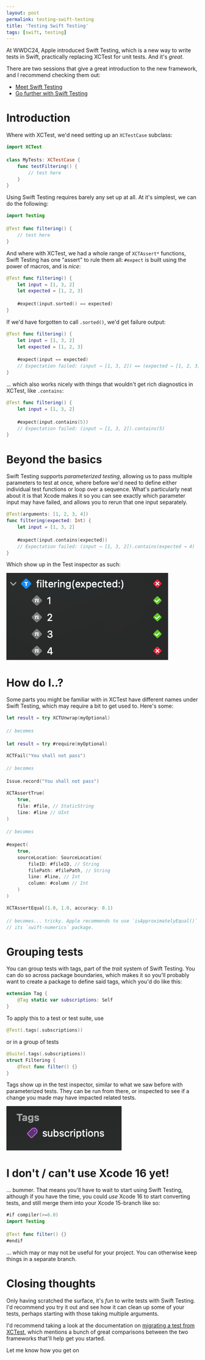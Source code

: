 ```yaml
---
layout: post
permalink: testing-swift-testing
title: 'Testing Swift Testing'
tags: [swift, testing]
---
```


At WWDC24, Apple introduced Swift Testing, which is a new way to write tests in
Swift, practically replacing XCTest for unit tests. And it's _great_.

There are two sessions that give a great introduction to the new framework, and
I recommend checking them out:

- [Meet Swift Testing](https://developer.apple.com/videos/play/wwdc2024-10179)
- [Go further with Swift Testing](https://developer.apple.com/videos/play/wwdc2024-10195)

<!--more-->

# Introduction

Where with XCTest, we'd need setting up an `XCTestCase` subclass:

```swift
import XCTest

class MyTests: XCTestCase {
    func testFiltering() {
        // test here
    }
}
```

Using Swift Testing requires barely any set up at all. At it's simplest, we can
do the following:

```swift
import Testing

@Test func filtering() {
    // test here
}
```

And where with XCTest, we had a whole range of `XCTAssert*` functions, Swift
Testing has one "assert" to rule them all: `#expect` is built using the power
of macros, and is _nice_:

```swift
@Test func filtering() {
    let input = [1, 3, 2]
    let expected = [1, 2, 3]

    #expect(input.sorted() == expected)
}
```

If we'd have forgotten to call `.sorted()`, we'd get failure output:

```swift
@Test func filtering() {
    let input = [1, 3, 2]
    let expected = [1, 2, 3]

    #expect(input == expected)
    // Expectation failed: (input → [1, 3, 2]) == (expected → [1, 2, 3])
}
```

... which also works nicely with things that wouldn't get rich diagnostics in
XCTest, like `.contains`:

```swift
@Test func filtering() {
    let input = [1, 3, 2]

    #expect(input.contains(5))
    // Expectation failed: (input → [1, 3, 2]).contains(5)
}
```

# Beyond the basics

Swift Testing supports _parameterized testing_, allowing us to pass multiple
parameters to test at once, where before we'd need to define either individual
test functions or loop over a sequence. What's particularly neat about it is
that Xcode makes it so you can see exactly which parameter input may have
failed, and allows you to rerun that one input separately.

```swift
@Test(arguments: [1, 2, 3, 4])
func filtering(expected: Int) {
    let input = [1, 3, 2]

    #expect(input.contains(expected))
    // Expectation failed: (input → [1, 3, 2]).contains(expected → 4)
}
```

Which show up in the Test inspector as such:

![Test inspector showing the `filtering(expected:)` test with its four parameters. One through three are marked as passing, four as failing. All can individually be re-run.](./assets/blog-assets/parameterized-test-results.png)

# How do I..?

Some parts you might be familiar with in XCTest have different names under Swift
Testing, which may require a bit to get used to. Here's some:

```swift
let result = try XCTUnwrap(myOptional)

// becomes

let result = try #require(myOptional)
```

```swift
XCTFail("You shall not pass")

// becomes

Issue.record("You shall not pass")
```

```swift
XCTAssertTrue(
    true, 
    file: #file, // StaticString
    line: #line // UInt
)

// becomes

#expect(
    true,
    sourceLocation: SourceLocation(
        fileID: #fileID, // String
        filePath: #filePath, // String
        line: #line, // Int
        column: #column // Int
    )
)
```

```swift
XCTAssertEqual(1.0, 1.0, accuracy: 0.1)

// becomes... tricky. Apple recommends to use `isApproximatelyEqual()` from
// its `swift-numerics` package.
```

# Grouping tests

You can group tests with tags, part of the _trait_ system of Swift Testing.
You can do so across package boundaries, which makes it so you'll probably
want to create a package to define said tags, which you'd do like this:

```swift
extension Tag {
    @Tag static var subscriptions: Self
}
```

To apply this to a test or test suite, use

```swift
@Test(.tags(.subscriptions))
```

or in a group of tests

```swift
@Suite(.tags(.subscriptions))
struct Filtering {
    @Test func filter() {}
}
```

Tags show up in the test inspector, similar to what we saw before with
parameterized tests. They can be run from there, or inspected to see if a change
you made may have impacted related tests.

![Test inspector showing a "Tags" section showing one entry, "subscriptions".](./assets/blog-assets/test-tags.png)

# I don't / can't use Xcode 16 yet!

... bummer. That means you'll have to wait to start using Swift Testing,
although if you have the time, you could _use_ Xcode 16 to start converting
tests, and still merge them into your Xcode 15-branch like so:

```swift
#if compiler(>=6.0)
import Testing

@Test func filter() {}
#endif
```

... which may or may not be useful for your project. You can otherwise keep
things in a separate branch.

# Closing thoughts

Only having scratched the surface, it's _fun_ to write tests with Swift Testing.
I'd recommend you try it out and see how it can clean up some of your tests,
perhaps starting with those taking multiple arguments.

I'd recommend taking a look at the documentation on [migrating a test from
XCTest](https://developer.apple.com/documentation/testing/migratingfromxctest),
which mentions a bunch of great comparisons between the two frameworks that'll
help get you started.

Let me know how you get on
